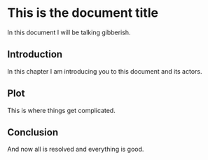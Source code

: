 # This is the document title

In this document I will be talking gibberish.

## Introduction

In this chapter I am introducing you to this document and its actors.

## Plot

This is where things get complicated.

## Conclusion

And now all is resolved and everything is good.